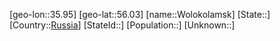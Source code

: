 ﻿---
location: [56.03,35.95]
type: City
tags:
- geo/City


SpocWebEntityId: 35696
isDeleted: false
confidential: public

---
[geo-lon::35.95]
[geo-lat::56.03]
[name::Wolokolamsk]
[State::]
[Country::[Russia](geo/Continent/Europe/Russia.md)]
[StateId::]
[Population::]
[Unknown::]

